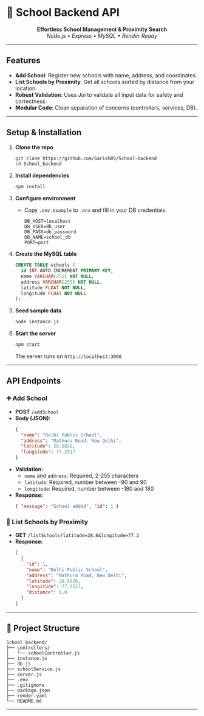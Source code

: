 
# 🏫 School Backend API

<p align="center">
  <b> Effortless School Management & Proximity Search</b><br>
  <i>Node.js • Express • MySQL • Render Ready</i>
</p>

---


##  Features
- **Add School**: Register new schools with name, address, and coordinates.
- **List Schools by Proximity**: Get all schools sorted by distance from your location.
- **Robust Validation**: Uses Joi to validate all input data for safety and correctness.
- **Modular Code**: Clean separation of concerns (controllers, services, DB).

---

##  Setup & Installation

1. **Clone the repo**
   ```sh
   git clone https://github.com/Sarish05/School-backend
   cd School_backend
   ```

2. **Install dependencies**
   ```sh
   npm install
   ```

3. **Configure environment**
   - Copy `.env.example` to `.env` and fill in your DB credentials:
     ```env
     DB_HOST=localhost
     DB_USER=db_user
     DB_PASS=db_password
     DB_NAME=school_db
     PORT=port
     ```

4. **Create the MySQL table**
   ```sql
   CREATE TABLE schools (
     id INT AUTO_INCREMENT PRIMARY KEY,
     name VARCHAR(255) NOT NULL,
     address VARCHAR(255) NOT NULL,
     latitude FLOAT NOT NULL,
     longitude FLOAT NOT NULL
   );
   ```

5. **Seed sample data**
   ```sh
   node instance.js
   ```

6. **Start the server**
   ```sh
   npm start
   ```
   The server runs on `http://localhost:3000` 

---

## API Endpoints


### ➕ Add School
- **POST** `/addSchool`
- **Body (JSON):**
  ```json
  {
    "name": "Delhi Public School",
    "address": "Mathura Road, New Delhi",
    "latitude": 28.5826,
    "longitude": 77.2517
  }
  ```
- **Validation:**
  - `name` and `address`: Required, 2-255 characters
  - `latitude`: Required, number between -90 and 90
  - `longitude`: Required, number between -180 and 180
- **Response:**
  ```json
  { "message": "School added", "id": 1 }
  ```

### 📍 List Schools by Proximity
- **GET** `/listSchools?latitude=28.6&longitude=77.2`
- **Response:**
  ```json
  [
    {
      "id": 1,
      "name": "Delhi Public School",
      "address": "Mathura Road, New Delhi",
      "latitude": 28.5826,
      "longitude": 77.2517,
      "distance": 0.0
    }
  ]
  ```
---

## 📁 Project Structure
```
School_backend/
├── controllers/
│   └── schoolController.js
├── instance.js
├── db.js
├── schoolService.js
├── server.js
├── .env
├── .gitignore
├── package.json
├── render.yaml
└── README.md
```

---